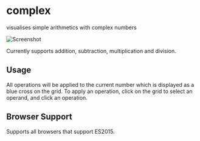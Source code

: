 # complex
visualises simple arithmetics with complex numbers

![Screenshot](https://i.imgur.com/oiLkGEV.png)

Currently supports addition, subtraction, multiplication and division.

## Usage
All operations will be applied to the current number which is displayed as a blue cross on the grid.
To apply an operation, click on the grid to select an operand, and click an operation.

## Browser Support
Supports all browsers that support ES2015.
